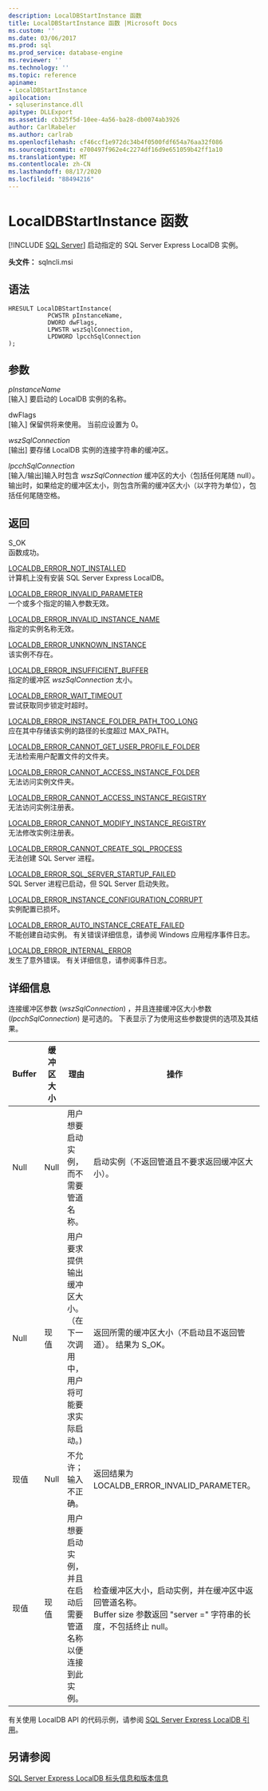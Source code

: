 ```yaml
---
description: LocalDBStartInstance 函数
title: LocalDBStartInstance 函数 |Microsoft Docs
ms.custom: ''
ms.date: 03/06/2017
ms.prod: sql
ms.prod_service: database-engine
ms.reviewer: ''
ms.technology: ''
ms.topic: reference
apiname:
- LocalDBStartInstance
apilocation:
- sqluserinstance.dll
apitype: DLLExport
ms.assetid: cb325f5d-10ee-4a56-ba28-db0074ab3926
author: CarlRabeler
ms.author: carlrab
ms.openlocfilehash: cf46ccf1e972dc34b4f0500fdf654a76aa32f086
ms.sourcegitcommit: e700497f962e4c2274df16d9e651059b42ff1a10
ms.translationtype: MT
ms.contentlocale: zh-CN
ms.lasthandoff: 08/17/2020
ms.locfileid: "88494216"
---
```

# <a name="localdbstartinstance-function"></a>LocalDBStartInstance 函数
 [!INCLUDE [SQL Server](../../includes/applies-to-version/sqlserver.md)]
  启动指定的 SQL Server Express LocalDB 实例。  
  
 **头文件：** sqlncli.msi  
  
## <a name="syntax"></a>语法  
  
```  
HRESULT LocalDBStartInstance(  
           PCWSTR pInstanceName,  
           DWORD dwFlags,   
           LPWSTR wszSqlConnection,   
           LPDWORD lpcchSqlConnection   
);  
```  
  
## <a name="parameters"></a>参数  
 *pInstanceName*  
 [输入] 要启动的 LocalDB 实例的名称。  
  
 dwFlags   
 [输入] 保留供将来使用。 当前应设置为 0。  
  
 *wszSqlConnection*  
 [输出] 要存储 LocalDB 实例的连接字符串的缓冲区。  
  
 *lpcchSqlConnection*  
 [输入/输出]输入时包含 *wszSqlConnection* 缓冲区的大小（包括任何尾随 null）。 输出时，如果给定的缓冲区太小，则包含所需的缓冲区大小（以字符为单位），包括任何尾随空格。  
  
## <a name="returns"></a>返回  
 S_OK  
 函数成功。  
  
 [LOCALDB_ERROR_NOT_INSTALLED](../../relational-databases/express-localdb-error-messages/localdb-error-not-installed.md)  
 计算机上没有安装 SQL Server Express LocalDB。  
  
 [LOCALDB_ERROR_INVALID_PARAMETER](../../relational-databases/express-localdb-error-messages/localdb-error-invalid-parameter.md)  
 一个或多个指定的输入参数无效。  
  
 [LOCALDB_ERROR_INVALID_INSTANCE_NAME](../../relational-databases/express-localdb-error-messages/localdb-error-invalid-instance-name.md)  
 指定的实例名称无效。  
  
 [LOCALDB_ERROR_UNKNOWN_INSTANCE](../../relational-databases/express-localdb-error-messages/localdb-error-unknown-instance.md)  
 该实例不存在。  
  
 [LOCALDB_ERROR_INSUFFICIENT_BUFFER](../../relational-databases/express-localdb-error-messages/localdb-error-insufficient-buffer.md)  
 指定的缓冲区 *wszSqlConnection* 太小。  
  
 [LOCALDB_ERROR_WAIT_TIMEOUT](../../relational-databases/express-localdb-error-messages/localdb-error-wait-timeout.md)  
 尝试获取同步锁定时超时。  
  
 [LOCALDB_ERROR_INSTANCE_FOLDER_PATH_TOO_LONG](../../relational-databases/express-localdb-error-messages/localdb-error-instance-folder-path-too-long.md)  
 应在其中存储该实例的路径的长度超过 MAX_PATH。  
  
 [LOCALDB_ERROR_CANNOT_GET_USER_PROFILE_FOLDER](../../relational-databases/express-localdb-error-messages/localdb-error-cannot-get-user-profile-folder.md)  
 无法检索用户配置文件的文件夹。  
  
 [LOCALDB_ERROR_CANNOT_ACCESS_INSTANCE_FOLDER](../../relational-databases/express-localdb-error-messages/localdb-error-cannot-access-instance-folder.md)  
 无法访问实例文件夹。  
  
 [LOCALDB_ERROR_CANNOT_ACCESS_INSTANCE_REGISTRY](../../relational-databases/express-localdb-error-messages/localdb-error-cannot-access-instance-registry.md)  
 无法访问实例注册表。  
  
 [LOCALDB_ERROR_CANNOT_MODIFY_INSTANCE_REGISTRY](../../relational-databases/express-localdb-error-messages/localdb-error-cannot-modify-instance-registry.md)  
 无法修改实例注册表。  
  
 [LOCALDB_ERROR_CANNOT_CREATE_SQL_PROCESS](../../relational-databases/express-localdb-error-messages/localdb-error-cannot-create-sql-process.md)  
 无法创建 SQL Server 进程。  
  
 [LOCALDB_ERROR_SQL_SERVER_STARTUP_FAILED](../../relational-databases/express-localdb-error-messages/localdb-error-sql-server-startup-failed.md)  
 SQL Server 进程已启动，但 SQL Server 启动失败。  
  
 [LOCALDB_ERROR_INSTANCE_CONFIGURATION_CORRUPT](../../relational-databases/express-localdb-error-messages/localdb-error-instance-configuration-corrupt.md)  
 实例配置已损坏。  
  
 [LOCALDB_ERROR_AUTO_INSTANCE_CREATE_FAILED](../../relational-databases/express-localdb-error-messages/localdb-error-auto-instance-create-failed.md)  
 不能创建自动实例。 有关错误详细信息，请参阅 Windows 应用程序事件日志。  
  
 [LOCALDB_ERROR_INTERNAL_ERROR](../../relational-databases/express-localdb-error-messages/localdb-error-internal-error.md)  
 发生了意外错误。 有关详细信息，请参阅事件日志。  
  
## <a name="details"></a>详细信息  
 连接缓冲区参数 (*wszSqlConnection*) ，并且连接缓冲区大小参数 (*lpcchSqlConnection*) 是可选的。 下表显示了为使用这些参数提供的选项及其结果。  
  
|Buffer|缓冲区大小|理由|操作|  
|------------|-----------------|---------------|------------|  
|Null|Null|用户想要启动实例，而不需要管道名称。|启动实例（不返回管道且不要求返回缓冲区大小）。|  
|Null|现值|用户要求提供输出缓冲区大小。 （在下一次调用中，用户将可能要求实际启动。)|返回所需的缓冲区大小（不启动且不返回管道）。 结果为 S_OK。|  
|现值|Null|不允许；输入不正确。|返回结果为 LOCALDB_ERROR_INVALID_PARAMETER。|  
|现值|现值|用户想要启动实例，并且在启动后需要管道名称以便连接到此实例。|检查缓冲区大小，启动实例，并在缓冲区中返回管道名称。 <br />Buffer size 参数返回 "server =" 字符串的长度，不包括终止 null。|  
  
 有关使用 LocalDB API 的代码示例，请参阅 [SQL Server Express LocalDB 引用](../../relational-databases/sql-server-express-localdb-reference.md)。  
  
## <a name="see-also"></a>另请参阅  
 [SQL Server Express LocalDB 标头信息和版本信息](../../relational-databases/express-localdb-instance-apis/sql-server-express-localdb-header-and-version-information.md)  
  
  
